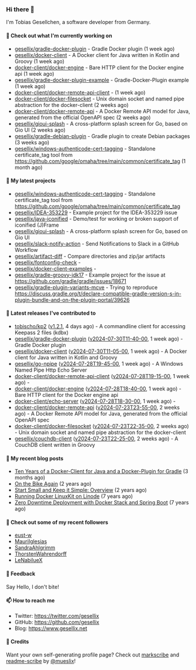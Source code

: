 ### Hi there 👋

I'm Tobias Gesellchen, a software developer from Germany.

#### 👷 Check out what I'm currently working on

- [gesellix/gradle-docker-plugin](https://github.com/gesellix/gradle-docker-plugin) - Gradle Docker plugin (1 week ago)
- [gesellix/docker-client](https://github.com/gesellix/docker-client) - A Docker client for Java written in Kotlin and Groovy (1 week ago)
- [docker-client/docker-engine](https://github.com/docker-client/docker-engine) - Bare HTTP client for the Docker engine api (1 week ago)
- [gesellix/gradle-docker-plugin-example](https://github.com/gesellix/gradle-docker-plugin-example) - Gradle-Docker-Plugin example (1 week ago)
- [docker-client/docker-remote-api-client](https://github.com/docker-client/docker-remote-api-client) -  (1 week ago)
- [docker-client/docker-filesocket](https://github.com/docker-client/docker-filesocket) - Unix domain socket and named pipe abstraction for the docker-client (2 weeks ago)
- [docker-client/docker-remote-api](https://github.com/docker-client/docker-remote-api) - A Docker Remote API model for Java, generated from the official OpenAPI spec (2 weeks ago)
- [gesellix/gioui-splash](https://github.com/gesellix/gioui-splash) - A cross-platform splash screen for Go, based on Gio UI (2 weeks ago)
- [gesellix/gradle-debian-plugin](https://github.com/gesellix/gradle-debian-plugin) - Gradle plugin to create Debian packages (3 weeks ago)
- [gesellix/windows-authenticode-cert-tagging](https://github.com/gesellix/windows-authenticode-cert-tagging) - Standalone certificate_tag tool from https://github.com/google/omaha/tree/main/common/certificate_tag (1 month ago)

#### 🌱 My latest projects

- [gesellix/windows-authenticode-cert-tagging](https://github.com/gesellix/windows-authenticode-cert-tagging) - Standalone certificate_tag tool from https://github.com/google/omaha/tree/main/common/certificate_tag
- [gesellix/IDEA-353229](https://github.com/gesellix/IDEA-353229) - Example project for the IDEA-353229 issue
- [gesellix/java-iconified](https://github.com/gesellix/java-iconified) - Demo/test for working or broken support of iconified (J)Frame
- [gesellix/gioui-splash](https://github.com/gesellix/gioui-splash) - A cross-platform splash screen for Go, based on Gio UI
- [gesellix/slack-notify-action](https://github.com/gesellix/slack-notify-action) - Send Notifications to Slack in a GitHub Workflow
- [gesellix/artifact-diff](https://github.com/gesellix/artifact-diff) - Compare directories and zip/jar artifacts
- [gesellix/fontconfig-check](https://github.com/gesellix/fontconfig-check) - 
- [gesellix/docker-client-examples](https://github.com/gesellix/docker-client-examples) - 
- [gesellix/gradle-groovy-jdk17](https://github.com/gesellix/gradle-groovy-jdk17) - Example project for the issue at https://github.com/gradle/gradle/issues/18671
- [gesellix/gradle-plugin-variants-mcve](https://github.com/gesellix/gradle-plugin-variants-mcve) - Trying to reproduce https://discuss.gradle.org/t/declare-compatible-gradle-version-s-in-plugin-bundle-and-on-the-plugin-portal/39626

#### 🔭 Latest releases I've contributed to

- [tobischo/kp2](https://github.com/tobischo/kp2) ([v1.2.1](https://github.com/tobischo/kp2/releases/tag/v1.2.1), 4 days ago) - A commandline client for accessing Keepass 2 files (kdbx)
- [gesellix/gradle-docker-plugin](https://github.com/gesellix/gradle-docker-plugin) ([v2024-07-30T11-40-00](https://github.com/gesellix/gradle-docker-plugin/releases/tag/v2024-07-30T11-40-00), 1 week ago) - Gradle Docker plugin
- [gesellix/docker-client](https://github.com/gesellix/docker-client) ([v2024-07-30T11-05-00](https://github.com/gesellix/docker-client/releases/tag/v2024-07-30T11-05-00), 1 week ago) - A Docker client for Java written in Kotlin and Groovy
- [gesellix/go-npipe](https://github.com/gesellix/go-npipe) ([v2024-07-28T19-45-00](https://github.com/gesellix/go-npipe/releases/tag/v2024-07-28T19-45-00), 1 week ago) - A Windows Named Pipe Http Echo Server
- [docker-client/docker-remote-api-client](https://github.com/docker-client/docker-remote-api-client) ([v2024-07-28T19-15-00](https://github.com/docker-client/docker-remote-api-client/releases/tag/v2024-07-28T19-15-00), 1 week ago) - 
- [docker-client/docker-engine](https://github.com/docker-client/docker-engine) ([v2024-07-28T18-40-00](https://github.com/docker-client/docker-engine/releases/tag/v2024-07-28T18-40-00), 1 week ago) - Bare HTTP client for the Docker engine api
- [docker-client/echo-server](https://github.com/docker-client/echo-server) ([v2024-07-28T18-30-00](https://github.com/docker-client/echo-server/releases/tag/v2024-07-28T18-30-00), 1 week ago) - 
- [docker-client/docker-remote-api](https://github.com/docker-client/docker-remote-api) ([v2024-07-23T23-55-00](https://github.com/docker-client/docker-remote-api/releases/tag/v2024-07-23T23-55-00), 2 weeks ago) - A Docker Remote API model for Java, generated from the official OpenAPI spec
- [docker-client/docker-filesocket](https://github.com/docker-client/docker-filesocket) ([v2024-07-23T22-35-00](https://github.com/docker-client/docker-filesocket/releases/tag/v2024-07-23T22-35-00), 2 weeks ago) - Unix domain socket and named pipe abstraction for the docker-client
- [gesellix/couchdb-client](https://github.com/gesellix/couchdb-client) ([v2024-07-23T22-25-00](https://github.com/gesellix/couchdb-client/releases/tag/v2024-07-23T22-25-00), 2 weeks ago) - A CouchDB client written in Groovy

#### 📜 My recent blog posts

- [Ten Years of a Docker-Client for Java and a Docker-Plugin for Gradle](https://www.gesellix.net/posts/ten-years-docker-client-and-gradle-plugin/) (3 months ago)
- [On the Bike Again](https://www.gesellix.net/posts/on-the-bike-again/) (2 years ago)
- [Start Small and Keep it Simple: Overview](https://www.gesellix.net/posts/start-small-keep-it-simple--overview/) (2 years ago)
- [Running Docker LinuxKit on Linode](https://www.gesellix.net/posts/running-docker-linuxkit-on-linode/) (7 years ago)
- [Zero Downtime Deployment with Docker Stack and Spring Boot](https://www.gesellix.net/posts/zero-downtime-deployment-with-docker-stack-and-spring-boot/) (7 years ago)



#### 👯 Check out some of my recent followers

- [eust-w](https://github.com/eust-w)
- [MauriIglesias](https://github.com/MauriIglesias)
- [SandraAhlgrimm](https://github.com/SandraAhlgrimm)
- [ThorstenWahrendorff](https://github.com/ThorstenWahrendorff)
- [LeNabilueX](https://github.com/LeNabilueX)

#### 💬 Feedback

Say Hello, I don't bite!

#### 📫 How to reach me

- Twitter: https://twitter.com/gesellix
- GitHub: https://github.com/gesellix
- Blog: https://www.gesellix.net

#### 🙇 Credits

Want your own self-generating profile page? Check out [markscribe](https://github.com/muesli/markscribe)
and [readme-scribe](https://github.com/muesli/readme-scribe) by [@mueslix](https://twitter.com/mueslix)!
